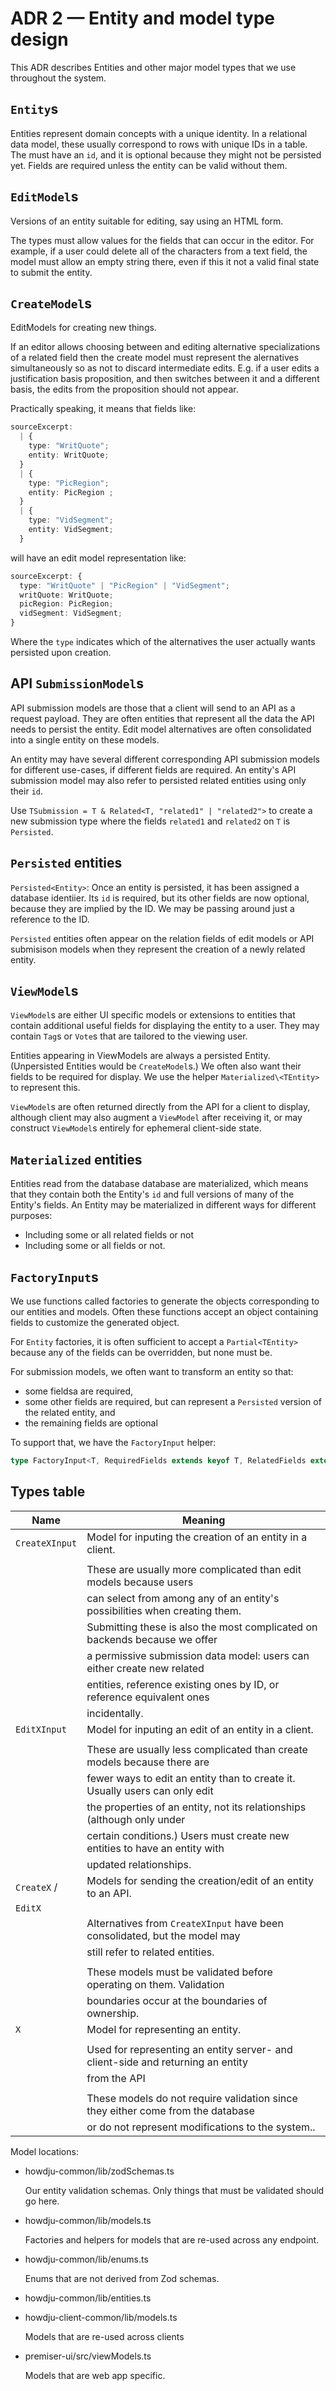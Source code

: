 # ADR 2 — Entity and model type design

This ADR describes Entities and other major model types that we use throughout
the system.

## `Entity`s

Entities represent domain concepts with a unique identity. In a relational data
model, these usually correspond to rows with unique IDs in a table. The must
have an `id`, and it is optional because they might not be persisted yet.
Fields are required unless the entity can be valid without them.

## `EditModel`s

Versions of an entity suitable for editing, say using an HTML form.

The types must allow values for the fields that can occur in the editor. For example, if
a user could delete all of the characters from a text field, the model must
allow an empty string there, even if this it not a valid final state to submit
the entity.

## `CreateModel`s

EditModels for creating new things.

If an editor allows choosing between and editing alternative specializations
of a related field then the create model must represent the alernatives simultaneously
so as not to discard intermediate edits. E.g. if a user edits a justification
basis proposition, and then switches between it and a different basis, the edits
from the proposition should not appear.

Practically speaking, it means that fields like:

```typescript
sourceExcerpt:
  | {
    type: "WritQuote";
    entity: WritQuote;
  }
  | {
    type: "PicRegion";
    entity: PicRegion ;
  }
  | {
    type: "VidSegment";
    entity: VidSegment;
  }
```

will have an edit model representation like:

```typescript
sourceExcerpt: {
  type: "WritQuote" | "PicRegion" | "VidSegment";
  writQuote: WritQuote;
  picRegion: PicRegion;
  vidSegment: VidSegment;
}
```

Where the `type` indicates which of the alternatives the user actually wants persisted upon creation.

## API `SubmissionModel`s

API submission models are those that a client will send to an API as a request
payload. They are often entities that represent all the data the API needs to
persist the entity. Edit model alternatives are often consolidated into a single
entity on these models.

An entity may have several different corresponding API submission models for
different use-cases, if different fields are required. An entity's API submission
model may also refer to persisted related entities using only their `id`.

Use `TSubmission = T & Related<T, "related1" | "related2">` to create a new submission
type where the fields `related1` and `related2` on `T` is `Persisted`.

## `Persisted` entities

`Persisted<Entity>`: Once an entity is persisted, it has been assigned a
database identiier. Its `id` is required, but its other fields are now optional,
because they are implied by the ID. We may be passing around just a reference to
the ID.

`Persisted` entities often appear on the relation fields of edit models or API
submisison models when they represent the creation of a newly related entity.

## `ViewModel`s

`ViewModel`s are either UI specific models or extensions to entities that
contain additional useful fields for displaying the entity to a user. They
may contain `Tag`s or `Vote`s that are tailored to the viewing user.

Entities appearing in ViewModels are always a persisted Entity. (Unpersisted Entities would be
`CreateModel`s.) We often also want their fields to be required for display. We use the helper
`Materialized\<TEntity>` to represent this.

`ViewModel`s are often returned directly from the API for a client to display,
although client may also augment a `ViewModel` after receiving it, or may
construct `ViewModel`s entirely for ephemeral client-side state.

## `Materialized` entities

Entities read from the database database are materialized, which means that they
contain both the Entity's `id` and full versions of many of the Entity's fields.
An Entity may be materialized in different ways for different purposes:

- Including some or all related fields or not
- Including some or all fields or not.

## `FactoryInput`s

We use functions called factories to generate the objects corresponding to our
entities and models. Often these functions accept an object containing fields to
customize the generated object.

For `Entity` factories, it is often sufficient to accept a `Partial<TEntity>`
because any of the fields can be overridden, but none must be.

For submission models, we often want to transform an entity so that:

- some fieldsa are required,
- some other fields are required, but can represent a `Persisted` version of the
  related entity, and
- the remaining fields are optional

To support that, we have the `FactoryInput` helper:

```typescript
type FactoryInput<T, RequiredFields extends keyof T, RelatedFields extends keyof T>
```

## Types table

| Name           | Meaning                                                                         |
| -------------- | ------------------------------------------------------------------------------- |
| `CreateXInput` | Model for inputing the creation of an entity in a client.                       |
|                |                                                                                 |
|                | These are usually more complicated than edit models because users               |
|                | can select from among any of an entity's possibilities when creating them.      |
|                | Submitting these is also the most complicated on backends because we offer      |
|                | a permissive submission data model: users can either create new related         |
|                | entities, reference existing ones by ID, or reference equivalent ones           |
|                | incidentally.                                                                   |
| `EditXInput`   | Model for inputing an edit of an entity in a client.                            |
|                |
|                | These are usually less complicated than create models because there are         |
|                | fewer ways to edit an entity than to create it. Usually users can only edit     |
|                | the properties of an entity, not its relationships (although only under         |
|                | certain conditions.) Users must create new entities to have an entity with      |
|                | updated relationships.                                                          |
| `CreateX` /    | Models for sending the creation/edit of an entity to an API.                    |
| `EditX`        |
|                | Alternatives from `CreateXInput` have been consolidated, but the model may      |
|                | still refer to related entities.                                                |
|                |
|                | These models must be validated before operating on them. Validation             |
|                | boundaries occur at the boundaries of ownership.                                |
| `X`            | Model for representing an entity.                                               |
|                |
|                | Used for representing an entity server- and client-side and returning an entity |
|                | from the API                                                                    |
|                |
|                | These models do not require validation since they either come from the database |
|                | or do not represent modifications to the system..                               |

Model locations:

- howdju-common/lib/zodSchemas.ts

  Our entity validation schemas. Only things that must be validated should go here.

- howdju-common/lib/models.ts

  Factories and helpers for models that are re-used across any endpoint.

- howdju-common/lib/enums.ts

  Enums that are not derived from Zod schemas.

- howdju-common/lib/entities.ts
- howdju-client-common/lib/models.ts

  Models that are re-used across clients

- premiser-ui/src/viewModels.ts

  Models that are web app specific.
